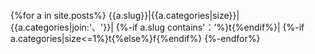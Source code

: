 

{%for a in site.posts%}
{{a.slug}}|{{a.categories|size}}|{{a.categories|join:'、'}}|
{%-if a.slug contains'：'%}t{%endif%}|
{%-if a.categories|size<=1%}t{%else%}f{%endif%}
{%-endfor%}
